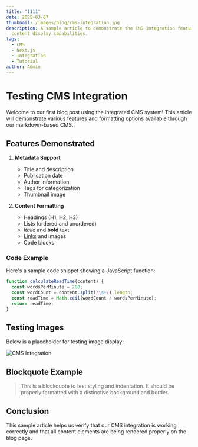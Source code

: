 ```yaml
---
title: "1111"
date: 2025-03-07
thumbnail: /images/blog/cms-integration.jpg
description: A sample article to demonstrate the CMS integration features and
  content display capabilities.
tags:
  - CMS
  - Next.js
  - Integration
  - Tutorial
author: Admin
---
```

# Testing CMS Integration 

Welcome to our first blog post using the integrated CMS system! This article will demonstrate various features and formatting options available through our markdown-based CMS.

## Features Demonstrated

1. **Metadata Support**

   * Title and description
   * Publication date
   * Author information
   * Tags for categorization
   * Thumbnail image
2. **Content Formatting**

   * Headings (H1, H2, H3)
   * Lists (ordered and unordered)
   * *Italic* and **bold** text
   * [Links](#) and images
   * Code blocks

### Code Example

Here's a sample code snippet showing a JavaScript function:

```javascript
function calculateReadTime(content) {
  const wordsPerMinute = 200;
  const wordCount = content.split(/\s+/).length;
  const readTime = Math.ceil(wordCount / wordsPerMinute);
  return readTime;
}
```

## Testing Images

Below is a placeholder for testing image display:

![CMS Integration](/images/blog/cms-integration.jpg)

## Blockquote Example

> This is a blockquote to test styling and indentation. It should be properly formatted with a distinctive background and border.

## Conclusion

This sample article helps us verify that our CMS integration is working correctly and that all content elements are being rendered properly on the blog page.
